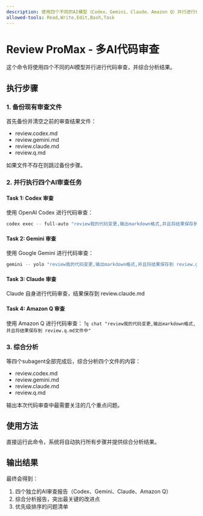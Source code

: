 ```yaml
---
description: 使用四个不同的AI模型（Codex、Gemini、Claude、Amazon Q）并行进行代码审查，并综合分析结果
allowed-tools: Read,Write,Edit,Bash,Task
---
```


# Review ProMax - 多AI代码审查

这个命令将使用四个不同的AI模型并行进行代码审查，并综合分析结果。

## 执行步骤

### 1. 备份现有审查文件
首先备份并清空之前的审查结果文件：
- review.codex.md
- review.gemini.md  
- review.claude.md
- review.q.md

如果文件不存在则跳过备份步骤。

### 2. 并行执行四个AI审查任务

#### Task 1: Codex 审查
使用 OpenAI Codex 进行代码审查：
```bash
codex exec -- full-auto "review我的代码变更,输出markdown格式,并且将结果保存到 review.codex.md文件中"
```

#### Task 2: Gemini 审查  
使用 Google Gemini 进行代码审查：
```bash
gemini -- yolo "review我的代码变更,输出markdown格式,并且将结果保存到 review.gemini.md文件中"
```

#### Task 3: Claude 审查
Claude 自身进行代码审查，结果保存到 review.claude.md

#### Task 4: Amazon Q 审查
使用 Amazon Q 进行代码审查：
!`q chat "review我的代码变更,输出markdown格式,并且将结果保存到 review.q.md文件中"`

### 3. 综合分析
等四个subagent全部完成后，综合分析四个文件的内容：
- review.codex.md
- review.gemini.md
- review.claude.md
- review.q.md

输出本次代码审查中最需要关注的几个重点问题。

## 使用方法

直接运行此命令，系统将自动执行所有步骤并提供综合分析结果。

## 输出结果

最终会得到：
1. 四个独立的AI审查报告（Codex、Gemini、Claude、Amazon Q）
2. 综合分析报告，突出最关键的改进点
3. 优先级排序的问题清单
